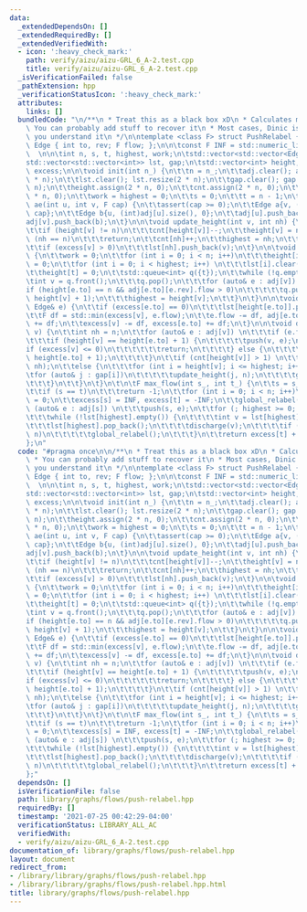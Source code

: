 ```yaml
---
data:
  _extendedDependsOn: []
  _extendedRequiredBy: []
  _extendedVerifiedWith:
  - icon: ':heavy_check_mark:'
    path: verify/aizu/aizu-GRL_6_A-2.test.cpp
    title: verify/aizu/aizu-GRL_6_A-2.test.cpp
  _isVerificationFailed: false
  _pathExtension: hpp
  _verificationStatusIcon: ':heavy_check_mark:'
  attributes:
    links: []
  bundledCode: "\n/**\n * Treat this as a black box xD\n * Calculates max flow\n *\
    \ You can probably add stuff to recover it\n * Most cases, Dinic is better since\
    \ you understand it\n */\n\ntemplate <class F> struct PushRelabel {\n\n\tstruct\
    \ Edge { int to, rev; F flow; };\n\n\tconst F INF = std::numeric_limits<F>::max();\
    \  \n\n\tint n, s, t, highest, work;\n\tstd::vector<std::vector<Edge>> adj;\n\t\
    std::vector<std::vector<int>> lst, gap;\n\tstd::vector<int> height, cnt;\n\tstd::vector<F>\
    \ excess;\n\n\tvoid init(int n_) {\n\t\tn = n_;\n\t\tadj.clear(); adj.resize(2\
    \ * n);\n\t\tlst.clear(); lst.resize(2 * n);\n\t\tgap.clear(); gap.resize(2 *\
    \ n);\n\t\theight.assign(2 * n, 0);\n\t\tcnt.assign(2 * n, 0);\n\t\texcess.assign(2\
    \ * n, 0);\n\t\twork = highest = 0;\n\t\ts = 0;\n\t\tt = n - 1;\n\t}\n\n\tvoid\
    \ ae(int u, int v, F cap) {\n\t\tassert(cap >= 0);\n\t\tEdge a{v, (int)adj[v].size(),\
    \ cap};\n\t\tEdge b{u, (int)adj[u].size(), 0};\n\t\tadj[u].push_back(a);\n\t\t\
    adj[v].push_back(b);\n\t}\n\n\tvoid update_height(int v, int nh) {\n\t\twork++;\n\
    \t\tif (height[v] != n)\n\t\t\tcnt[height[v]]--;\n\t\theight[v] = nh;\n\t\tif\
    \ (nh == n)\n\t\t\treturn;\n\t\tcnt[nh]++;\n\t\thighest = nh;\n\t\tgap[nh].push_back(v);\n\
    \t\tif (excess[v] > 0)\n\t\t\tlst[nh].push_back(v);\n\t}\n\n\tvoid global_relabel()\
    \ {\n\t\twork = 0;\n\t\tfor (int i = 0; i < n; i++)\n\t\t\theight[i] = n, cnt[i]\
    \ = 0;\n\t\tfor (int i = 0; i < highest; i++) \n\t\t\tlst[i].clear(), gap[i].clear();\n\
    \t\theight[t] = 0;\n\t\tstd::queue<int> q({t});\n\t\twhile (!q.empty()) {\n\t\t\
    \tint v = q.front();\n\t\t\tq.pop();\n\t\t\tfor (auto& e : adj[v]) \n\t\t\t\t\
    if (height[e.to] == n && adj[e.to][e.rev].flow > 0)\n\t\t\t\t\tq.push(e.to), update_height(e.to,\
    \ height[v] + 1);\n\t\t\thighest = height[v];\n\t\t}\n\t}\n\n\tvoid push(int v,\
    \ Edge& e) {\n\t\tif (excess[e.to] == 0)\n\t\t\tlst[height[e.to]].push_back(e.to);\n\
    \t\tF df = std::min(excess[v], e.flow);\n\t\te.flow -= df, adj[e.to][e.rev].flow\
    \ += df;\n\t\texcess[v] -= df, excess[e.to] += df;\n\t}\n\n\tvoid discharge(int\
    \ v) {\n\t\tint nh = n;\n\t\tfor (auto& e : adj[v]) \n\t\t\tif (e.flow > 0)\n\t\
    \t\t\tif (height[v] == height[e.to] + 1) {\n\t\t\t\t\tpush(v, e);\n\t\t\t\t\t\
    if (excess[v] <= 0)\n\t\t\t\t\t\treturn;\n\t\t\t\t} else {\n\t\t\t\t\tnh = std::min(nh,\
    \ height[e.to] + 1);\n\t\t\t\t}\n\t\tif (cnt[height[v]] > 1) \n\t\t\tupdate_height(v,\
    \ nh);\n\t\telse {\n\t\t\tfor (int i = height[v]; i <= highest; i++) {\n\t\t\t\
    \tfor (auto& j : gap[i])\n\t\t\t\t\tupdate_height(j, n);\n\t\t\t\tgap[i].clear();\n\
    \t\t\t}\n\t\t}\n\t}\n\t\n\tF max_flow(int s_, int t_) {\n\t\ts = s_, t = t_;\n\
    \t\tif (s == t)\n\t\t\treturn -1;\n\t\tfor (int i = 0; i < n; i++)\n\t\t\texcess[i]\
    \ = 0;\n\t\texcess[s] = INF, excess[t] = -INF;\n\t\tglobal_relabel();\n\t\tfor\
    \ (auto& e : adj[s]) \n\t\t\tpush(s, e);\n\t\tfor (; highest >= 0; highest--)\n\
    \t\t\twhile (!lst[highest].empty()) {\n\t\t\t\tint v = lst[highest].back();\n\t\
    \t\t\tlst[highest].pop_back();\n\t\t\t\tdischarge(v);\n\t\t\t\tif (work > 4 *\
    \ n)\n\t\t\t\t\tglobal_relabel();\n\t\t\t}\n\t\treturn excess[t] + INF;\n\t}\n\
    };\n"
  code: "#pragma once\n\n/**\n * Treat this as a black box xD\n * Calculates max flow\n\
    \ * You can probably add stuff to recover it\n * Most cases, Dinic is better since\
    \ you understand it\n */\n\ntemplate <class F> struct PushRelabel {\n\n\tstruct\
    \ Edge { int to, rev; F flow; };\n\n\tconst F INF = std::numeric_limits<F>::max();\
    \  \n\n\tint n, s, t, highest, work;\n\tstd::vector<std::vector<Edge>> adj;\n\t\
    std::vector<std::vector<int>> lst, gap;\n\tstd::vector<int> height, cnt;\n\tstd::vector<F>\
    \ excess;\n\n\tvoid init(int n_) {\n\t\tn = n_;\n\t\tadj.clear(); adj.resize(2\
    \ * n);\n\t\tlst.clear(); lst.resize(2 * n);\n\t\tgap.clear(); gap.resize(2 *\
    \ n);\n\t\theight.assign(2 * n, 0);\n\t\tcnt.assign(2 * n, 0);\n\t\texcess.assign(2\
    \ * n, 0);\n\t\twork = highest = 0;\n\t\ts = 0;\n\t\tt = n - 1;\n\t}\n\n\tvoid\
    \ ae(int u, int v, F cap) {\n\t\tassert(cap >= 0);\n\t\tEdge a{v, (int)adj[v].size(),\
    \ cap};\n\t\tEdge b{u, (int)adj[u].size(), 0};\n\t\tadj[u].push_back(a);\n\t\t\
    adj[v].push_back(b);\n\t}\n\n\tvoid update_height(int v, int nh) {\n\t\twork++;\n\
    \t\tif (height[v] != n)\n\t\t\tcnt[height[v]]--;\n\t\theight[v] = nh;\n\t\tif\
    \ (nh == n)\n\t\t\treturn;\n\t\tcnt[nh]++;\n\t\thighest = nh;\n\t\tgap[nh].push_back(v);\n\
    \t\tif (excess[v] > 0)\n\t\t\tlst[nh].push_back(v);\n\t}\n\n\tvoid global_relabel()\
    \ {\n\t\twork = 0;\n\t\tfor (int i = 0; i < n; i++)\n\t\t\theight[i] = n, cnt[i]\
    \ = 0;\n\t\tfor (int i = 0; i < highest; i++) \n\t\t\tlst[i].clear(), gap[i].clear();\n\
    \t\theight[t] = 0;\n\t\tstd::queue<int> q({t});\n\t\twhile (!q.empty()) {\n\t\t\
    \tint v = q.front();\n\t\t\tq.pop();\n\t\t\tfor (auto& e : adj[v]) \n\t\t\t\t\
    if (height[e.to] == n && adj[e.to][e.rev].flow > 0)\n\t\t\t\t\tq.push(e.to), update_height(e.to,\
    \ height[v] + 1);\n\t\t\thighest = height[v];\n\t\t}\n\t}\n\n\tvoid push(int v,\
    \ Edge& e) {\n\t\tif (excess[e.to] == 0)\n\t\t\tlst[height[e.to]].push_back(e.to);\n\
    \t\tF df = std::min(excess[v], e.flow);\n\t\te.flow -= df, adj[e.to][e.rev].flow\
    \ += df;\n\t\texcess[v] -= df, excess[e.to] += df;\n\t}\n\n\tvoid discharge(int\
    \ v) {\n\t\tint nh = n;\n\t\tfor (auto& e : adj[v]) \n\t\t\tif (e.flow > 0)\n\t\
    \t\t\tif (height[v] == height[e.to] + 1) {\n\t\t\t\t\tpush(v, e);\n\t\t\t\t\t\
    if (excess[v] <= 0)\n\t\t\t\t\t\treturn;\n\t\t\t\t} else {\n\t\t\t\t\tnh = std::min(nh,\
    \ height[e.to] + 1);\n\t\t\t\t}\n\t\tif (cnt[height[v]] > 1) \n\t\t\tupdate_height(v,\
    \ nh);\n\t\telse {\n\t\t\tfor (int i = height[v]; i <= highest; i++) {\n\t\t\t\
    \tfor (auto& j : gap[i])\n\t\t\t\t\tupdate_height(j, n);\n\t\t\t\tgap[i].clear();\n\
    \t\t\t}\n\t\t}\n\t}\n\t\n\tF max_flow(int s_, int t_) {\n\t\ts = s_, t = t_;\n\
    \t\tif (s == t)\n\t\t\treturn -1;\n\t\tfor (int i = 0; i < n; i++)\n\t\t\texcess[i]\
    \ = 0;\n\t\texcess[s] = INF, excess[t] = -INF;\n\t\tglobal_relabel();\n\t\tfor\
    \ (auto& e : adj[s]) \n\t\t\tpush(s, e);\n\t\tfor (; highest >= 0; highest--)\n\
    \t\t\twhile (!lst[highest].empty()) {\n\t\t\t\tint v = lst[highest].back();\n\t\
    \t\t\tlst[highest].pop_back();\n\t\t\t\tdischarge(v);\n\t\t\t\tif (work > 4 *\
    \ n)\n\t\t\t\t\tglobal_relabel();\n\t\t\t}\n\t\treturn excess[t] + INF;\n\t}\n\
    };"
  dependsOn: []
  isVerificationFile: false
  path: library/graphs/flows/push-relabel.hpp
  requiredBy: []
  timestamp: '2021-07-25 00:42:29-04:00'
  verificationStatus: LIBRARY_ALL_AC
  verifiedWith:
  - verify/aizu/aizu-GRL_6_A-2.test.cpp
documentation_of: library/graphs/flows/push-relabel.hpp
layout: document
redirect_from:
- /library/library/graphs/flows/push-relabel.hpp
- /library/library/graphs/flows/push-relabel.hpp.html
title: library/graphs/flows/push-relabel.hpp
---
```

